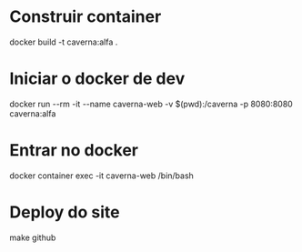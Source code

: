 # Construir container

docker build -t caverna:alfa .


# Iniciar o docker de dev

docker run --rm -it --name caverna-web -v $(pwd):/caverna  -p 8080:8080 caverna:alfa

# Entrar no docker 

docker container exec -it caverna-web /bin/bash

# Deploy do site

make github